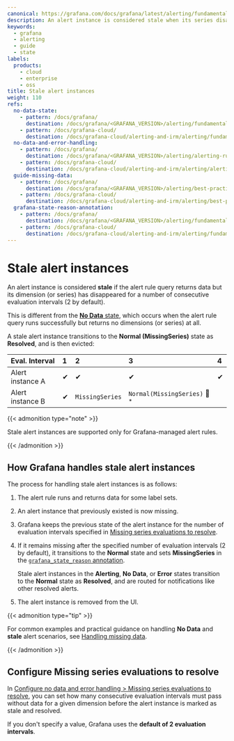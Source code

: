 ```yaml
---
canonical: https://grafana.com/docs/grafana/latest/alerting/fundamentals/alert-rule-evaluation/stale-alert-instances/
description: An alert instance is considered stale when its series disappears for a number of consecutive evaluation intervals. Learn how Grafana resolves them.
keywords:
  - grafana
  - alerting
  - guide
  - state
labels:
  products:
    - cloud
    - enterprise
    - oss
title: Stale alert instances
weight: 110
refs:
  no-data-state:
    - pattern: /docs/grafana/
      destination: /docs/grafana/<GRAFANA_VERSION>/alerting/fundamentals/alert-rule-evaluation/state-and-health/#no-data-state
    - pattern: /docs/grafana-cloud/
      destination: /docs/grafana-cloud/alerting-and-irm/alerting/fundamentals/alert-rule-evaluation/state-and-health/#no-data-state
  no-data-and-error-handling:
    - pattern: /docs/grafana/
      destination: /docs/grafana/<GRAFANA_VERSION>/alerting/alerting-rules/create-grafana-managed-rule/#configure-no-data-and-error-handling
    - pattern: /docs/grafana-cloud/
      destination: /docs/grafana-cloud/alerting-and-irm/alerting/alerting-rules/create-grafana-managed-rule/#configure-no-data-and-error-handling
  guide-missing-data:
    - pattern: /docs/grafana/
      destination: /docs/grafana/<GRAFANA_VERSION>/alerting/best-practices/missing-data/
    - pattern: /docs/grafana-cloud/
      destination: /docs/grafana-cloud/alerting-and-irm/alerting/best-practices/missing-data/
  grafana-state-reason-annotation:
    - pattern: /docs/grafana/
      destination: /docs/grafana/<GRAFANA_VERSION>/alerting/fundamentals/alert-rule-evaluation/nodata-and-error-states/#grafana_state_reason-for-troubleshooting
    - pattern: /docs/grafana-cloud/
      destination: /docs/grafana-cloud/alerting-and-irm/alerting/fundamentals/alert-rule-evaluation/nodata-and-error-states/#grafana_state_reason-for-troubleshooting
---
```


# Stale alert instances

An alert instance is considered **stale** if the alert rule query returns data but its dimension (or series) has disappeared for a number of consecutive evaluation intervals (2 by default).

This is different from the [**No Data** state](ref:no-data-state), which occurs when the alert rule query runs successfully but returns no dimensions (or series) at all.

A stale alert instance transitions to the **Normal (MissingSeries)** state as **Resolved**, and is then evicted:

| Eval. Interval   | 1   | 2               | 3                                        | 4   |
| :--------------- | :-- | :-------------- | :--------------------------------------- | :-- |
| Alert instance A | ✔  | ✔              | ✔                                       | ✔  |
| Alert instance B | ✔  | `MissingSeries` | ️`Normal(MissingSeries)` 📩<sup>\*</sup> |     |

{{< admonition type="note" >}}

Stale alert instances are supported only for Grafana-managed alert rules.

{{< /admonition  >}}

## How Grafana handles stale alert instances

The process for handling stale alert instances is as follows:

1. The alert rule runs and returns data for some label sets.

1. An alert instance that previously existed is now missing.

1. Grafana keeps the previous state of the alert instance for the number of evaluation intervals specified in [Missing series evaluations to resolve](#configure-missing-series-evaluations-to-resolve).

1. If it remains missing after the specified number of evaluation intervals (2 by default), it transitions to the **Normal** state and sets **MissingSeries** in the [`grafana_state_reason` annotation](ref:grafana-state-reason-annotation).

   Stale alert instances in the **Alerting**, **No Data**, or **Error** states transition to the **Normal** state as **Resolved**, and are routed for notifications like other resolved alerts.

1. The alert instance is removed from the UI.

{{< admonition type="tip" >}}

For common examples and practical guidance on handling **No Data** and **stale** alert scenarios, see [Handling missing data](ref:guide-missing-data).

{{< /admonition  >}}

## Configure Missing series evaluations to resolve

In [Configure no data and error handling > Missing series evaluations to resolve](ref:no-data-and-error-handling), you can set how many consecutive evaluation intervals must pass without data for a given dimension before the alert instance is marked as stale and resolved.

If you don't specify a value, Grafana uses the **default of 2 evaluation intervals**.
